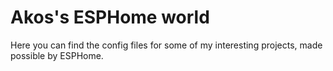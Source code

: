 # Akos's ESPHome world

Here you can find the config files for some of my interesting projects, made possible by ESPHome.

